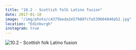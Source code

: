 ```yaml
---
title: "10.2 - Scottish folk Latino fusion"
date: 2017-01-10
image: "/img/photo/c4375beda2e579887cfa539604840a52.jpg"
location: "Edinburgh"
instagram: true
---
```


![10.2 - Scottish folk Latino fusion](/img/photo/c4375beda2e579887cfa539604840a52.jpg)
